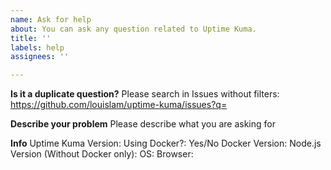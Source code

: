 ```yaml
---
name: Ask for help
about: You can ask any question related to Uptime Kuma.
title: ''
labels: help
assignees: ''

---
```

**Is it a duplicate question?**
Please search in Issues without filters: https://github.com/louislam/uptime-kuma/issues?q=

**Describe your problem**
Please describe what you are asking for

**Info**
Uptime Kuma Version:
Using Docker?: Yes/No
Docker Version:
Node.js Version (Without Docker only):
OS:
Browser:

